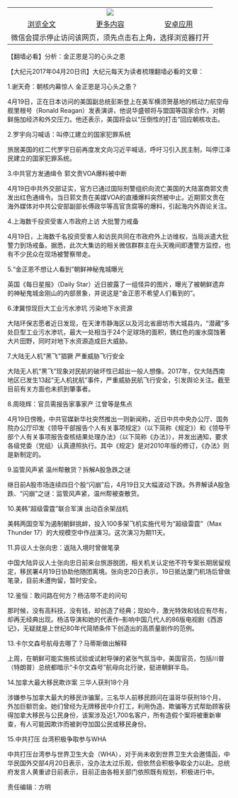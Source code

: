 

<table>
  <tr>
    <td align="center" colspan="3">
      <a href="https://github.com/ogate/ogate/blob/master/README.md"><img src="https://cloud.githubusercontent.com/assets/11880933/13434984/f430fae2-e012-11e5-814f-c2df1e82b247.jpg"/></a>
    </td>
  </tr>
  <tr>
    <td align="center">
      <a href="https://s3.ap-south-1.amazonaws.com/ogatem/oGate.htm?c818142&from=oNote">浏览全文</a>
    </td>
    <td align="center">
      <a href="https://s3.ap-south-1.amazonaws.com/ogatem/oGate.htm?from=oNote">更多内容</a>
    </td>
    <td align="center">
      <a href="https://raw.githubusercontent.com/ogate/up/master/ogate.apk">安卓应用</a>
    </td>
  </tr>
  <tr>
    <td align="center" colspan="3">
      微信会提示停止访问该网页，须先点击右上角，选择浏览器打开
    </td>
  </tr>
</table>    



【翻墙必看】分析：金正恩是习的心头之患






        

【大纪元2017年04月20日讯】大纪元每天为读者梳理翻墙必看的文章：


1.谢天奇：朝核内幕惊人 金正恩是习心头之患？


4月19日，正在日本访问的美国副总统彭斯登上在美军横须贺基地的核动力航空母舰里根号（Ronald Reagan）发表演讲，他说华盛顿将与盟国等国家合作，对朝鲜施加经济和外交压力。他还表示，美国将会以“压倒性的打击”回应朝核攻击。


2.罗宇向习喊话：叫停江建立的国家犯罪系统


旅居美国的红二代罗宇日前再度发文向习近平喊话，呼吁习引入民主制，叫停江泽民建立的国家犯罪系统。


3.中共官方发通缉令 郭文贵VOA爆料被中断


4月19日中共外交部证实，官方已通过国际刑警组织向流亡美国的大陆富商郭文贵发出红色通缉令。当日郭文贵在美媒VOA的直播爆料突然被中止。近期郭文贵在海外媒体对中共公安部副部长傅政华等高官贪腐等的爆料，引起海内外舆论关注。


4.上海数千投资受害人市政府上访 大批警力戒备


4月19日，上海数千名投资受害人和访民共同在市政府外上访维权，当局派遣大批警力到场戒备。据悉，此次大集访的相关微信群群主在头天晚间即遭警方监控，也有不少民众在现场被警察带走。


5.“金正恩不想让人看到”朝鲜神秘鬼城曝光


英国《每日星报》（Daily Star）近日披露了一组怪异的图片，曝光了被朝鲜遗弃的神秘鬼城金刚山的内部景象，并说这是“金正恩不希望人们看到的”。


6.津冀惊现巨大工业污水渗坑 污染地下水资源


大陆环保志愿者近日发现，在天津市静海区以及河北省廊坊市大城县内，“潜藏”多处巨型工业污水渗坑，最大一处相当于24个足球场的面积，銹红色的废水腐蚀著大片田野，同时对地下水资源造成巨大威胁。


7.大陆无人机“黑飞”猖獗 严重威胁飞行安全


大陆无人机“黑飞”现象对民航的破坏性已超出一般人想像。2017年，仅大陆西南地区已发生13起“无人机扰航”事件，严重威胁民航飞行安全，引发舆论关注。截至目前有关方面也未抓到肇事者。


8.周晓辉：官员需报告家事家产 江曾等是焦点


4月19日傍晚，中共官媒新华社突然推出一则新闻称，近日中共中央办公厅、国务院办公厅印发《领导干部报告个人有关事项规定》（以下简称《规定》）和《领导干部个人有关事项报告查核结果处理办法》（以下简称《办法》），并发出通知，要求各级党委（党组）认真遵照执行。其中《规定》是对2010年版的修订，《办法》则是新制定的。


9.监管风声紧 温州帮散货？拆解A股急跌之谜


继日前A股市场连续四日个股“闪崩”后，4月19日又大幅波动下跌。外界解读A股急跌、“闪崩”之谜：监管风声紧，温州帮被查散货。


10.美韩“超级雷霆”联合军演 出动百余架战机


美韩两国空军为遏制朝鲜挑衅，投入100多架飞机实施代号为“超级雷霆”（Max Thunder 17）的大规模空中作战演习。这次演习为期11天。


11.异议人士张向忠：返陆入境时曾做笔录


中国大陆异议人士张向忠日前来台旅游脱团，相关机关认定他不符专案长期居留规定，移民署4月19日协助他随团离境。张向忠20日表示，19日抵达厦门机场后曾做笔录，目前未遭拘留，暂时安全。


12.鉴恒：敢问路在何方？杨洁带不走的问句


那时候，没有高科技，没有钱，却创造了经典；现如今，激光特效和钱应有尽有，却再无经典出现。杨洁导演和她的代表作&#8211;影响中国几代人的86版电视剧《西游记》，无疑就是上世纪80年代简陋条件下创造出的高质量剧作的范例。


13.卡尔文森号航母去哪了？马蒂斯做出解释


上周，在朝鲜可能实施核试验或试射导弹的紧张气氛当中，美国官员，包括川普（特朗普）总统都暗示“卡尔文森号”航母向北行驶，挺进朝鲜半岛。


14.加拿大最大移民欺诈案 三华人获刑18个月


涉嫌参与加拿大最大的移民诈骗案，三名华人前移民顾问在温哥华获刑18个月，外加巨额罚金。她们曾经为无牌移民中介打工，利用伪造、欺骗等方式帮助顾客获得加拿大移民与公民身份，该案涉及近1,700名客户，所有造假个案将被重新审查，有人可能因欺诈而被剥夺加国公民或移民身份。


15.中共打压 台湾积极争取参与WHA


中共打压台湾参与世界卫生大会（WHA），对于尚未收到世界卫生大会邀情函，中华民国外交部4月20日表示，没办法太过乐观，但依然会积极争取全力以赴。总统府发言人黄重谚日前表示，目前正由各相关部门依照既有规划，积极进行中。


责任编辑：方明



